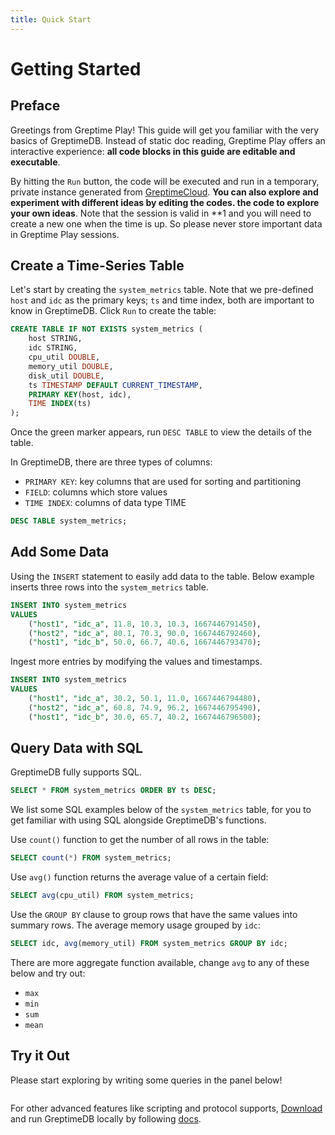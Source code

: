 ```yaml
---
title: Quick Start
---
```

# Getting Started

## Preface
Greetings from Greptime Play! This guide will get you familiar with the very
basics of GreptimeDB. Instead of static doc reading, Greptime Play offers an
interactive experience: **all code blocks in this guide are editable and
executable**.

By hitting the `Run` button, the code will be executed and run in a temporary, private instance generated
from [GreptimeCloud](https://greptime.com/product/cloud). **You can also explore and experiment with different ideas by editing the codes.
the code to explore your own ideas**. Note that the session is valid in **1
and you will need to create a new one when the time is up. So
please never store important data in Greptime Play sessions.

## Create a Time-Series Table

Let's start by creating the `system_metrics` table. Note that we pre-defined `host`
and `idc` as the primary keys; `ts` and time index, both are important to know
in GreptimeDB. Click `Run` to create the table:


```sql
CREATE TABLE IF NOT EXISTS system_metrics (
    host STRING,
    idc STRING,
    cpu_util DOUBLE,
    memory_util DOUBLE,
    disk_util DOUBLE,
    ts TIMESTAMP DEFAULT CURRENT_TIMESTAMP,
    PRIMARY KEY(host, idc),
    TIME INDEX(ts)
);
```

Once the green marker appears, run `DESC TABLE` to view the details of the table.

In GreptimeDB, there are three types of columns:

- `PRIMARY KEY`: key columns that are used for sorting and partitioning
- `FIELD`: columns which store values
- `TIME INDEX`: columns of data type TIME

```sql
DESC TABLE system_metrics;
```

## Add Some Data

Using the `INSERT` statement to easily add data to the table. 
Below example inserts three rows into the `system_metrics` 
table.


``` sql
INSERT INTO system_metrics
VALUES
    ("host1", "idc_a", 11.8, 10.3, 10.3, 1667446791450),
    ("host2", "idc_a", 80.1, 70.3, 90.0, 1667446792460),
    ("host1", "idc_b", 50.0, 66.7, 40.6, 1667446793470);
```


Ingest more entries by modifying the values and timestamps.


``` sql
INSERT INTO system_metrics
VALUES
    ("host1", "idc_a", 30.2, 50.1, 11.0, 1667446794480),
    ("host2", "idc_a", 60.8, 74.9, 96.2, 1667446795490),
    ("host1", "idc_b", 30.0, 65.7, 40.2, 1667446796500);
```



## Query Data with SQL


GreptimeDB fully supports SQL.


``` sql
SELECT * FROM system_metrics ORDER BY ts DESC;
```


We list some SQL examples below of the `system_metrics` table, for you to get familiar
with using SQL alongside GreptimeDB's functions.

Use `count()` function to get the number of all rows in the table:


``` sql
SELECT count(*) FROM system_metrics;
```

Use `avg()` function returns the average value of a certain field:

``` sql
SELECT avg(cpu_util) FROM system_metrics;
```

Use the `GROUP BY` clause to group rows that have the same values into
summary rows. The average memory usage grouped by `idc`:


```sql
SELECT idc, avg(memory_util) FROM system_metrics GROUP BY idc;
```

There are more aggregate function available, change `avg` to any of these below
and try out:

- `max`
- `min`
- `sum`
- `mean`

## Try it Out


Please start exploring by writing some queries in the panel below!


```sql

```


For other advanced features like scripting and protocol supports,
[Download](https://greptime.com/download/) and run GreptimeDB locally by
following [docs](https://docs.greptime.com).
